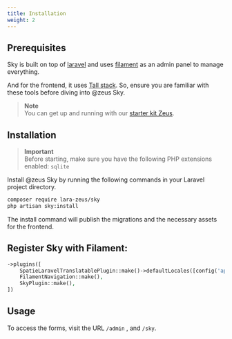 ```yaml
---
title: Installation
weight: 2
---
```


## Prerequisites

Sky is built on top of [laravel](https://laravel.com/docs/master) and uses [filament](https://filamentphp.com/docs/3.x/panels/installation) as an admin panel to manage everything.

And for the frontend, it uses [Tall stack](https://tallstack.dev/).
So, ensure you are familiar with these tools before diving into @zeus Sky.

> **Note**\
> You can get up and running with our [starter kit Zeus](https://github.com/lara-zeus/zeus).

## Installation

> **Important**\
> Before starting, make sure you have the following PHP extensions enabled:
`sqlite`

Install @zeus Sky by running the following commands in your Laravel project directory.

```bash
composer require lara-zeus/sky
php artisan sky:install
```

The install command will publish the migrations and the necessary assets for the frontend.

## Register Sky with Filament:

```php
->plugins([
    SpatieLaravelTranslatablePlugin::make()->defaultLocales([config('app.locale')]),
    FilamentNavigation::make(),
    SkyPlugin::make(),
])
```

## Usage

To access the forms, visit the URL `/admin` , and `/sky`.